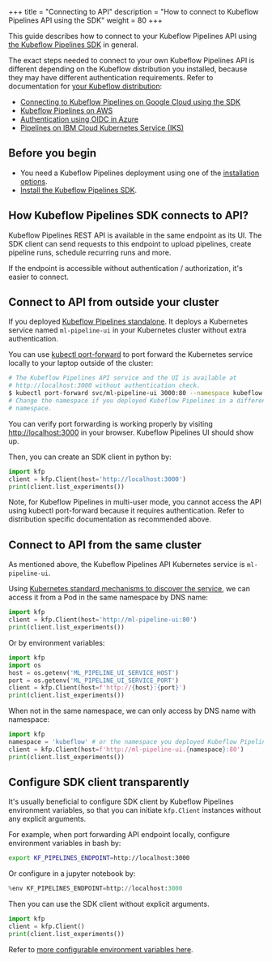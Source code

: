 +++
title = "Connecting to API"
description = "How to connect to Kubeflow Pipelines API using the SDK"
weight = 80
+++

This guide describes how to connect to your Kubeflow Pipelines API using [the Kubeflow Pipelines SDK](/docs/components/pipelines/sdk/sdk-overview/) in general.

The exact steps needed to connect to your own Kubeflow Pipelines API is different depending on the Kubeflow distribution you installed, because they may have different authentication requirements. Refer to documentation for [your Kubeflow distribution](/docs/started/installing-kubeflow/):

* [Connecting to Kubeflow Pipelines on Google Cloud using the SDK](/docs/distributions/gke/pipelines/authentication-sdk/)
* [Kubeflow Pipelines on AWS](https://www.kubeflow.org/docs/distributions/aws/pipeline/#authenticate-kubeflow-pipeline-using-sdk-inside-cluster)
* [Authentication using OIDC in Azure](/docs/distributions/azure/authentication-oidc/)
* [Pipelines on IBM Cloud Kubernetes Service (IKS)](/docs/distributions/ibm/pipelines/)

## Before you begin

* You need a Kubeflow Pipelines deployment using one of the [installation options](/docs/components/pipelines/installation/overview/).
* [Install the Kubeflow Pipelines SDK](/docs/components/pipelines/sdk/install-sdk/).

## How Kubeflow Pipelines SDK connects to API?

Kubeflow Pipelines REST API is available in the same endpoint as its UI.
The SDK client can send requests to this endpoint to upload pipelines, create pipeline runs, schedule recurring runs and more.

If the endpoint is accessible without authentication / authorization, it's easier to connect.

## Connect to API from outside your cluster

If you deployed [Kubeflow Pipelines standalone](https://www.kubeflow.org/docs/components/pipelines/installation/standalone-deployment/). It deploys a Kubernetes service named `ml-pipeline-ui` in your Kubernetes cluster without extra authentication.

You can use [kubectl port-forward](https://kubernetes.io/docs/tasks/access-application-cluster/port-forward-access-application-cluster/) to port forward the Kubernetes service locally to your laptop outside of the cluster:

```bash
# The Kubeflow Pipelines API service and the UI is available at
# http://localhost:3000 without authentication check.
$ kubectl port-forward svc/ml-pipeline-ui 3000:80 --namespace kubeflow
# Change the namespace if you deployed Kubeflow Pipelines in a different
# namespace.
```

You can verify port forwarding is working properly by visiting <http://localhost:3000> in your browser. Kubeflow Pipelines UI should show up.

Then, you can create an SDK client in python by:

```python
import kfp
client = kfp.Client(host='http://localhost:3000')
print(client.list_experiments())
```

Note, for Kubeflow Pipelines in multi-user mode, you cannot access the API using kubectl port-forward
because it requires authentication. Refer to distribution specific documentation as recommended above.

## Connect to API from the same cluster

As mentioned above, the Kubeflow Pipelines API Kubernetes service is `ml-pipeline-ui`.

Using [Kubernetes standard mechanisms to discover the service](https://kubernetes.io/docs/concepts/services-networking/service/#discovering-services), we can access it from a Pod in the same namespace by DNS name:

```python
import kfp
client = kfp.Client(host='http://ml-pipeline-ui:80')
print(client.list_experiments())
```

Or by environment variables:

```python
import kfp
import os
host = os.getenv('ML_PIPELINE_UI_SERVICE_HOST')
port = os.getenv('ML_PIPELINE_UI_SERVICE_PORT')
client = kfp.Client(host=f'http://{host}:{port}')
print(client.list_experiments())
```

When not in the same namespace, we can only access by DNS name with namespace:

```python
import kfp
namespace = 'kubeflow' # or the namespace you deployed Kubeflow Pipelines
client = kfp.Client(host=f'http://ml-pipeline-ui.{namespace}:80')
print(client.list_experiments())
```

## Configure SDK client transparently

It's usually beneficial to configure SDK client by Kubeflow Pipelines environment variables,
so that you can initiate `kfp.Client` instances without any explicit arguments.

For example, when port forwarding API endpoint locally, configure environment variables in bash by:

```bash
export KF_PIPELINES_ENDPOINT=http://localhost:3000
```

Or configure in a jupyter notebook by:

```python
%env KF_PIPELINES_ENDPOINT=http://localhost:3000
```

Then you can use the SDK client without explicit arguments.

```python
import kfp
client = kfp.Client()
print(client.list_experiments())
```

Refer to [more configurable environment variables here](https://github.com/kubeflow/pipelines/blob/54ac9a6a7173aecbbb30a043b2077e790cac6953/sdk/python/kfp/_client.py#L84-L90).
